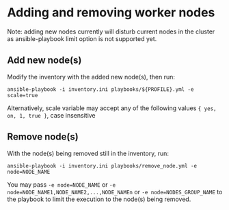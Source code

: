 # Adding and removing worker nodes

Note: adding new nodes currently will disturb current nodes in the cluster as
ansible-playbook limit option is not supported yet.

## Add new node(s)

Modify the inventory with the added new node(s), then run:

`ansible-playbook -i inventory.ini playbooks/${PROFILE}.yml -e scale=true`

Alternatively, scale variable may accept any of the following values `{ yes, on, 1, true }`, case insensitive

## Remove node(s)

With the node(s) being removed still in the inventory, run:

`ansible-playbook -i inventory.ini playbooks/remove_node.yml -e node=NODE_NAME`

You may pass `-e node=NODE_NAME` or `-e node=NODE_NAME1,NODE_NAME2,...,NODE_NAMEn` or `-e node=NODES_GROUP_NAME` to the playbook to limit the execution to the node(s) being removed.